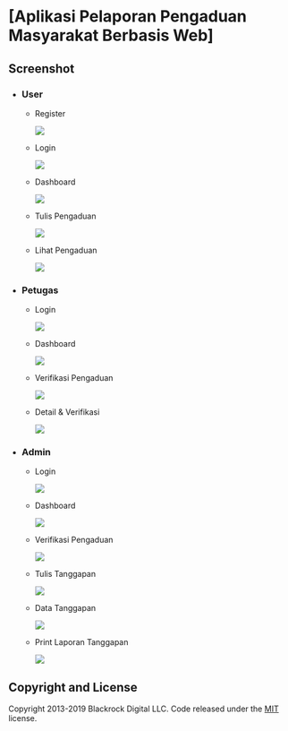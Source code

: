 # [Aplikasi Pelaporan Pengaduan Masyarakat Berbasis Web]


## Screenshot

- ### User

  - Register

    ![](./ss/user/register.png)

  - Login
  
    ![](./ss/user/user-login.png)
    
  - Dashboard
  
    ![](./ss/user/user-dashboard.png)

  - Tulis Pengaduan
  
    ![](./ss/user/Tulis-pengaduan.png)
    
  - Lihat Pengaduan
  
    ![](./ss/user/lihat-pengaduan.png)
    
- ### Petugas

  - Login
  
    ![](./ss/petugas/login.png)
    
  - Dashboard
  
    ![](./ss/petugas/petugas-dashboard.png)
    
  - Verifikasi Pengaduan
  
    ![](./ss/petugas/verifikasi-pengaduan.png)
    
  - Detail & Verifikasi
  
    ![](./ss/petugas/detail&verifikasi.png)
    
- ### Admin

  - Login
  
    ![](./ss/admin/login.png)
    
  - Dashboard
  
    ![](./ss/admin/admin-dashboard.png)
    
  - Verifikasi Pengaduan
  
    ![](./ss/admin/verifikasi-pengaduan.png)
    
  - Tulis Tanggapan
  
    ![](./ss/admin/tanggapan.png)
    
  - Data Tanggapan
  
    ![](./ss/admin/data-tanggapan.png)
    
  - Print Laporan Tanggapan
  
    ![](./ss/admin/laporan-tanggapan.png)
    
## Copyright and License

Copyright 2013-2019 Blackrock Digital LLC. Code released under the [MIT](https://github.com/BlackrockDigital/startbootstrap-resume/blob/gh-pages/LICENSE) license.
